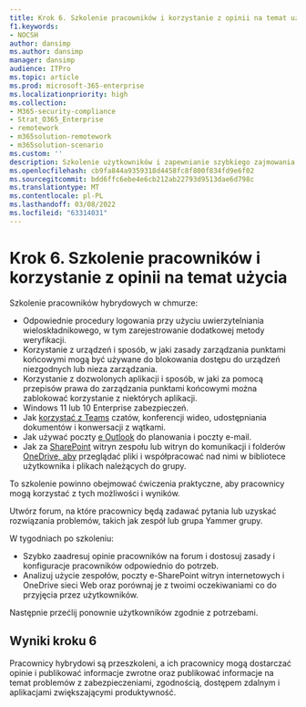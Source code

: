 ```yaml
---
title: Krok 6. Szkolenie pracowników i korzystanie z opinii na temat użycia
f1.keywords:
- NOCSH
author: dansimp
ms.author: dansimp
manager: dansimp
audience: ITPro
ms.topic: article
ms.prod: microsoft-365-enterprise
ms.localizationpriority: high
ms.collection:
- M365-security-compliance
- Strat_O365_Enterprise
- remotework
- m365solution-remotework
- m365solution-scenario
ms.custom: ''
description: Szkolenie użytkowników i zapewnianie szybkiego zajmowania się problemami.
ms.openlocfilehash: cb9fa844a9359318d4458fc8f800f834fd9e6f02
ms.sourcegitcommit: bdd6ffc6ebe4e6cb212ab22793d9513dae6d798c
ms.translationtype: MT
ms.contentlocale: pl-PL
ms.lasthandoff: 03/08/2022
ms.locfileid: "63314031"
---
```

# <a name="step-6-train-your-workers-and-address-usage-feedback"></a>Krok 6. Szkolenie pracowników i korzystanie z opinii na temat użycia

Szkolenie pracowników hybrydowych w chmurze:

- Odpowiednie procedury logowania przy użyciu uwierzytelniania wieloskładnikowego, w tym zarejestrowanie dodatkowej metody weryfikacji.
- Korzystanie z urządzeń i sposób, w jaki zasady zarządzania punktami końcowymi mogą być używane do blokowania dostępu do urządzeń niezgodnych lub nieza zarządzania.
- Korzystanie z dozwolonych aplikacji i sposób, w jaki za pomocą przepisów prawa do zarządzania punktami końcowymi można zablokować korzystanie z niektórych aplikacji.
- Windows 11 lub 10 Enterprise zabezpieczeń.
- Jak [korzystać z Teams](/microsoftteams/training-microsoft-teams-landing-page) czatów, konferencji wideo, udostępniania dokumentów i konwersacji z wątkami.
- Jak używać poczty [e Outlook](https://support.office.com/article/outlook-training-8a5b816d-9052-4190-a5eb-494512343cca) do planowania i poczty e-mail.
- Jak za [SharePoint](https://support.office.com/article/sharepoint-online-video-training-cb8ef501-84db-4427-ac77-ec2009fb8e23) witryn zespołu lub witryn do komunikacji i folderów [OneDrive, aby](https://support.office.com/article/onedrive-video-training-1f608184-b7e6-43ca-8753-2ff679203132) przeglądać pliki i współpracować nad nimi w bibliotece użytkownika i plikach należących do grupy.

To szkolenie powinno obejmować ćwiczenia praktyczne, aby pracownicy mogą korzystać z tych możliwości i wyników.

Utwórz forum, na które pracownicy będą zadawać pytania lub uzyskać rozwiązania problemów, takich jak zespół lub grupa Yammer grupy.

W tygodniach po szkoleniu:

- Szybko zaadresuj opinie pracowników na forum i dostosuj zasady i konfiguracje pracowników odpowiednio do potrzeb.
- Analizuj użycie zespołów, poczty e-SharePoint witryn internetowych i OneDrive sieci Web oraz porównaj je z twoimi oczekiwaniami co do przyjęcia przez użytkowników.

Następnie przećlij ponownie użytkowników zgodnie z potrzebami.

## <a name="results-of-step-6"></a>Wyniki kroku 6

Pracownicy hybrydowi są przeszkoleni, a ich pracownicy mogą dostarczać opinie i publikować informacje zwrotne oraz publikować informacje na temat problemów z zabezpieczeniami, zgodnością, dostępem zdalnym i aplikacjami zwiększającymi produktywność.
